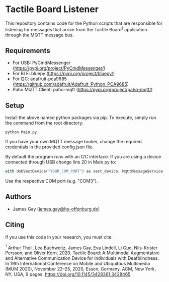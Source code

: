 # Tactile Board Listener
This repository contains code for the Python scripts that are responsible for listening for messages that arrive from the Tactile Board<sup>[1](#ft_1)</sup> application through the MQTT message bus.

## Requirements
- For USB: PyCmdMessenger (https://pypi.org/project/PyCmdMessenger/)
- For BLE: bluepy (https://pypi.org/project/bluepy/)
- For I2C: adafruit-pca9685 (https://github.com/adafruit/Adafruit_Python_PCA9685)
- Paho MQTT Client: paho-mqtt (https://pypi.org/project/paho-mqtt/)

## Setup
Install the above named python packages via pip. To execute, simply run the command from the root directory:
```
python Main.py
```

If you have your own MQTT message broker, change the required credentials in the provided config.json file.

By default the program runs with an I2C interface. If you are using a device connected through USB change line 20 in Main.py to:
```python
with UsbVestDevice("YOUR_COM_PORT") as vest_device, MqttMessageService() as mb:
```
Use the respective COM port (e.g. "COM3").

## Authors
- James Gay (james.gay@hs-offenburg.de)

## Citing
If you use this code in your research, you must cite:

<a name=ft_1><sup>1</sup></a> Arthur Theil, Lea Buchweitz, James Gay, Eva Lindell, Li Guo, Nils-Krister Persson, and Oliver Korn. 2020. Tactile Board: A Multimodal Augmentative and Alternative Communication Device for Individuals with Deafblindness. In 19th International Conference on Mobile and Ubiquitous Multimedia (MUM 2020), November 22–25, 2020, Essen, Germany. ACM, New York, NY, USA, 6 pages. https://doi.org/10.1145/3428361.3428465
